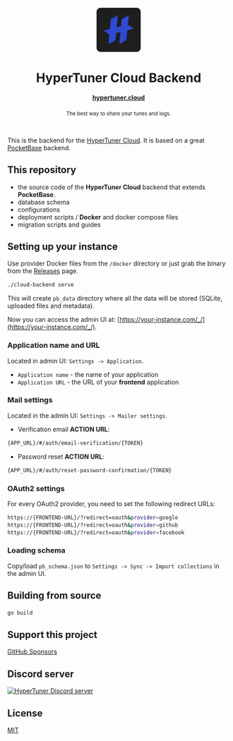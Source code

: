 <p align="center">
  <img src="/public/icon.png" alt="HyperTuner" width="100">
</p>

<h1 align="center">HyperTuner Cloud Backend</h1>

<div align="center">
  <p><a href="https://hypertuner.cloud"><strong>hypertuner.cloud</strong></a></p>
  <p><sub>The best way to share your tunes and logs.</sub></p>
</div>

<br/>

This is the backend for the [HyperTuner Cloud](https://github.com/hyper-tuner/hyper-tuner-cloud). It is based on a great [PocketBase](https://pocketbase.io) backend.

## This repository

- the source code of the **HyperTuner Cloud** backend that extends **PocketBase**.
- database schema
- configurations
- deployment scripts / **Docker** and docker compose files
- migration scripts and guides

## Setting up your instance

Use provider Docker files from the `/docker` directory or just grab the binary from the [Releases](https://github.com/hyper-tuner/cloud-backend/releases) page.

```bash
./cloud-backend serve
```

This will create `pb_data` directory where all the data will be stored (SQLite, uploaded files and metadata).

Now you can access the admin UI at: [https://your-instance.com/_/](https://your-instance.com/_/).

### Application name and URL

Located in admin UI: `Settings -> Application`.

- `Application name` - the name of your application
- `Application URL` - the URL of your **frontend** application

### Mail settings

Located in the admin UI: `Settings -> Mailer settings`.

- Verification email **ACTION URL**:

```bash
{APP_URL}/#/auth/email-verification/{TOKEN}
```

- Password reset **ACTION URL**:

```bash
{APP_URL}/#/auth/reset-password-confirmation/{TOKEN}
```

### OAuth2 settings

For every OAuth2 provider, you need to set the following redirect URLs:

```bash
https://{FRONTEND-URL}/?redirect=oauth&provider=google
https://{FRONTEND-URL}/?redirect=oauth&provider=github
https://{FRONTEND-URL}/?redirect=oauth&provider=facebook
```

### Loading schema

Copy/load `pb_schema.json` to `Settings -> Sync -> Import collections` in the admin UI.

## Building from source

```bash
go build
```

## Support this project

[GitHub Sponsors](https://github.com/sponsors/karniv00l)

## Discord server

[![HyperTuner Discord server](https://dcbadge.vercel.app/api/server/HdxznPUA)](https://discord.gg/HdxznPUA)

## License

[MIT](https://github.com/hyper-tuner/cloud-backend/blob/master/LICENSE)
